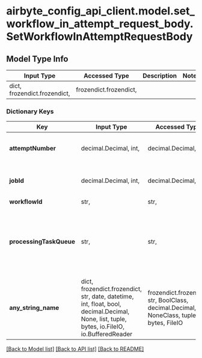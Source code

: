 # airbyte_config_api_client.model.set_workflow_in_attempt_request_body.SetWorkflowInAttemptRequestBody

## Model Type Info
Input Type | Accessed Type | Description | Notes
------------ | ------------- | ------------- | -------------
dict, frozendict.frozendict,  | frozendict.frozendict,  |  | 

### Dictionary Keys
Key | Input Type | Accessed Type | Description | Notes
------------ | ------------- | ------------- | ------------- | -------------
**attemptNumber** | decimal.Decimal, int,  | decimal.Decimal,  |  | value must be a 32 bit integer
**jobId** | decimal.Decimal, int,  | decimal.Decimal,  |  | value must be a 64 bit integer
**workflowId** | str,  | str,  |  | 
**processingTaskQueue** | str,  | str,  |  | [optional] if omitted the server will use the default value of ""
**any_string_name** | dict, frozendict.frozendict, str, date, datetime, int, float, bool, decimal.Decimal, None, list, tuple, bytes, io.FileIO, io.BufferedReader | frozendict.frozendict, str, BoolClass, decimal.Decimal, NoneClass, tuple, bytes, FileIO | any string name can be used but the value must be the correct type | [optional]

[[Back to Model list]](../../README.md#documentation-for-models) [[Back to API list]](../../README.md#documentation-for-api-endpoints) [[Back to README]](../../README.md)

